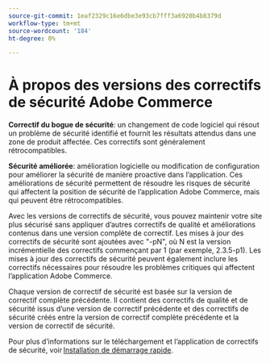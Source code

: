 ```yaml
---
source-git-commit: 1eaf2329c16e6dbe3e93cb7fff3a6920b4b8379d
workflow-type: tm+mt
source-wordcount: '184'
ht-degree: 0%

---
```

# À propos des versions des correctifs de sécurité Adobe Commerce

**Correctif du bogue de sécurité**: un changement de code logiciel qui résout un problème de sécurité identifié et fournit les résultats attendus dans une zone de produit affectée. Ces correctifs sont généralement rétrocompatibles.

**Sécurité améliorée**: amélioration logicielle ou modification de configuration pour améliorer la sécurité de manière proactive dans l’application. Ces améliorations de sécurité permettent de résoudre les risques de sécurité qui affectent la position de sécurité de l’application Adobe Commerce, mais qui peuvent être rétrocompatibles.

Avec les versions de correctifs de sécurité, vous pouvez maintenir votre site plus sécurisé sans appliquer d’autres correctifs de qualité et améliorations contenus dans une version complète de correctif. Les mises à jour des correctifs de sécurité sont ajoutées avec &quot;-pN&quot;, où N est la version incrémentielle des correctifs commençant par 1 (par exemple, 2.3.5-p1). Les mises à jour des correctifs de sécurité peuvent également inclure les correctifs nécessaires pour résoudre les problèmes critiques qui affectent l’application Adobe Commerce.

Chaque version de correctif de sécurité est basée sur la version de correctif complète précédente. Il contient des correctifs de qualité et de sécurité issus d’une version de correctif précédente et des correctifs de sécurité créés entre la version de correctif complète précédente et la version de correctif de sécurité.

Pour plus d’informations sur le téléchargement et l’application de correctifs de sécurité, voir [Installation de démarrage rapide](../installation/composer.md#example---security-patch).
